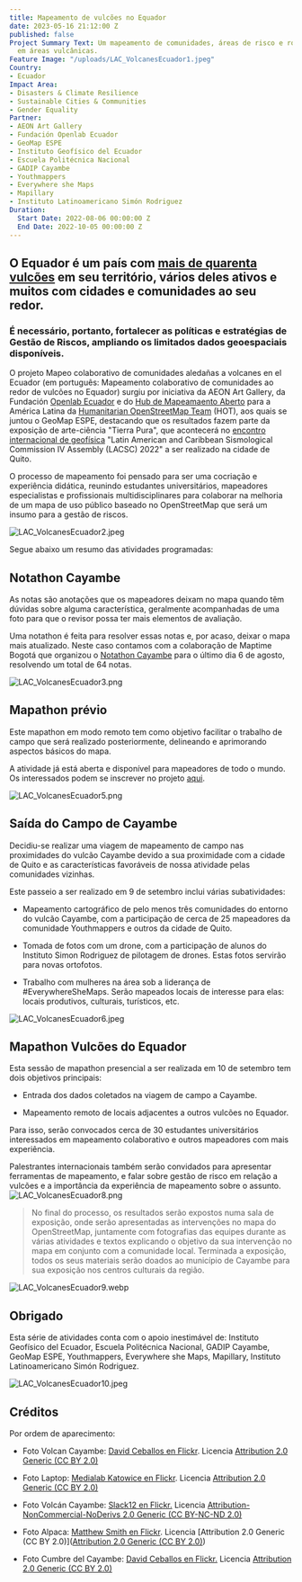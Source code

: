 ```yaml
---
title: Mapeamento de vulcões no Equador
date: 2023-05-16 21:12:00 Z
published: false
Project Summary Text: Um mapeamento de comunidades, áreas de risco e rotas de evacuação
  em áreas vulcânicas.
Feature Image: "/uploads/LAC_VolcanesEcuador1.jpeg"
Country:
- Ecuador
Impact Area:
- Disasters & Climate Resilience
- Sustainable Cities & Communities
- Gender Equality
Partner:
- AEON Art Gallery
- Fundación Openlab Ecuador
- GeoMap ESPE
- Instituto Geofísico del Ecuador
- Escuela Politécnica Nacional
- GADIP Cayambe
- Youthmappers
- Everywhere she Maps
- Mapillary
- Instituto Latinoamericano Simón Rodriguez
Duration:
  Start Date: 2022-08-06 00:00:00 Z
  End Date: 2022-10-05 00:00:00 Z
---
```


## O Equador é um país com [mais de quarenta vulcões](https://pt.wikipedia.org/wiki/Lista_de_vulc%C3%B5es_do_Equador) em seu território, vários deles ativos e muitos com cidades e comunidades ao seu redor.

### É necessário, portanto, fortalecer as políticas e estratégias de Gestão de Riscos, ampliando os limitados dados geoespaciais disponíveis.

O projeto Mapeo colaborativo de comunidades aledañas a volcanes en el Ecuador (em português: Mapeamento colaborativo de comunidades ao redor de vulcões no Equador) surgiu por iniciativa da AEON Art Gallery, da Fundación [Openlab Ecuador](https://openlab.ec/) e do [Hub de Mapeamaento Aberto](https://stories.hotosm.org/latam-homepage-portugues/index.html) para a América Latina da [Humanitarian OpenStreetMap Team](https://www.hotosm.org/) (HOT), aos quais se juntou o GeoMap ESPE, destacando que os resultados fazem parte da exposição de arte-ciência "Tierra Pura", que acontecerá no [encontro internacional de geofísica](http://www.lacsc2022quito.com/) "Latin American and Caribbean Sismological Commission IV Assembly (LACSC) 2022" a ser realizado na cidade de Quito.

O processo de mapeamento foi pensado para ser uma cocriação e experiência didática, reunindo estudantes universitários, mapeadores especialistas e profissionais multidisciplinares para colaborar na melhoria de um mapa de uso público baseado no OpenStreetMap que será um insumo para a gestão de riscos.

![LAC_VolcanesEcuador2.jpeg](/uploads/LAC_VolcanesEcuador2.jpeg)

Segue abaixo um resumo das atividades programadas:

## Notathon Cayambe
As notas são anotações que os mapeadores deixam no mapa quando têm dúvidas sobre alguma característica, geralmente acompanhadas de uma foto para que o revisor possa ter mais elementos de avaliação.

Uma notathon é feita para resolver essas notas e, por acaso, deixar o mapa mais atualizado. Neste caso contamos com a colaboração de Maptime Bogotá que organizou o [Notathon Cayambe](https://twitter.com/MaptimeBogota/status/1550234273495539712) para o último dia 6 de agosto, resolvendo um total de 64 notas.

![LAC_VolcanesEcuador3.png](/uploads/LAC_VolcanesEcuador3.png)

## Mapathon prévio

Este mapathon em modo remoto tem como objetivo facilitar o trabalho de campo que será realizado posteriormente, delineando e aprimorando aspectos básicos do mapa.

A atividade já está aberta e disponível para mapeadores de todo o mundo. Os interessados ​​podem se inscrever no projeto [aqui](https://tasks.hotosm.org/projects/13078/#description).

![LAC_VolcanesEcuador5.png](/uploads/LAC_VolcanesEcuador5.png)

## Saída do Campo de Cayambe

Decidiu-se realizar uma viagem de mapeamento de campo nas proximidades do vulcão Cayambe devido a sua proximidade com a cidade de Quito e as características favoráveis ​​de nossa atividade pelas comunidades vizinhas.

Este passeio a ser realizado em 9 de setembro inclui várias subatividades:

* Mapeamento cartográfico de pelo menos três comunidades do entorno do vulcão Cayambe, com a participação de cerca de 25 mapeadores da comunidade Youthmappers e outros da cidade de Quito.

* Tomada de fotos com um drone, com a participação de alunos do Instituto Simon Rodriguez de pilotagem de drones. Estas fotos servirão para novas ortofotos.

* Trabalho com mulheres na área sob a liderança de #EverywhereSheMaps. Serão mapeados locais de interesse para elas: locais produtivos, culturais, turísticos, etc.

![LAC_VolcanesEcuador6.jpeg](/uploads/LAC_VolcanesEcuador6.jpeg)

## Mapathon Vulcões do Equador
Esta sessão de mapathon presencial a ser realizada em 10 de setembro tem dois objetivos principais:

* Entrada dos dados coletados na viagem de campo a Cayambe.

* Mapeamento remoto de locais adjacentes a outros vulcões no Equador.

Para isso, serão convocados cerca de 30 estudantes universitários interessados ​​em mapeamento colaborativo e outros mapeadores com mais experiência.

Palestrantes internacionais também serão convidados para apresentar ferramentas de mapeamento, e falar sobre gestão de risco em relação a vulcões e a importância da experiência de mapeamento sobre o assunto.
![LAC_VolcanesEcuador8.png](/uploads/LAC_VolcanesEcuador8.png)


> No final do processo, os resultados serão expostos numa sala de exposição, onde serão apresentadas as intervenções no mapa do OpenStreetMap, juntamente com fotografias das equipes durante as várias atividades e textos explicando o objetivo da sua intervenção no mapa em conjunto com a comunidade local.
Terminada a exposição, todos os seus materiais serão doados ao município de Cayambe para sua exposição nos centros culturais da região.

![LAC_VolcanesEcuador9.webp](/uploads/LAC_VolcanesEcuador9.webp)

## Obrigado
Esta série de atividades conta com o apoio inestimável de: Instituto Geofísico del Ecuador, Escuela Politécnica Nacional, GADIP Cayambe, GeoMap ESPE, Youthmappers, Everywhere she Maps, Mapillary, Instituto Latinoamericano Simón Rodriguez.

![LAC_VolcanesEcuador10.jpeg](/uploads/LAC_VolcanesEcuador10.jpeg)
## Créditos
Por ordem de aparecimento:

* Foto Volcan Cayambe: [David Ceballos en Flickr](https://www.flickr.com/photos/81329542@N05/46162371854). Licencia [Attribution 2.0 Generic (CC BY 2.0)](https://creativecommons.org/licenses/by/2.0/)

* Foto Laptop: [Medialab Katowice en Flickr](https://www.flickr.com/photos/medialabkatowice/16780117127/). Licencia [Attribution 2.0 Generic (CC BY 2.0)](https://creativecommons.org/licenses/by/2.0/)

* Foto Volcán Cayambe: [Slack12 en Flickr.](https://www.flickr.com/photos/slack12/4452293235/) Licencia [Attribution-NonCommercial-NoDerivs 2.0 Generic (CC BY-NC-ND 2.0)](https://creativecommons.org/licenses/by-nc-nd/2.0/)

* Foto Alpaca: [Matthew Smith en Flickr](https://www.flickr.com/photos/96701339@N04/51385636959/). Licencia [Attribution 2.0 Generic (CC BY 2.0)]([Attribution 2.0 Generic (CC BY 2.0)](https://creativecommons.org/licenses/by/2.0/))

* Foto Cumbre del Cayambe: [David Ceballos en Flickr.](https://www.flickr.com/photos/81329542@N05/32975841048/) Licencia [Attribution 2.0 Generic (CC BY 2.0)](https://creativecommons.org/licenses/by/2.0/)




